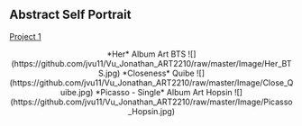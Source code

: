 ## Abstract Self Portrait


[Project 1](https://jvu11.github.io/Vu_Jonathan_ART2210/TestCoding/p5/Portriat.html)



<div align=center>
*Her* Album Art
BTS
![](https://github.com/jvu11/Vu_Jonathan_ART2210/raw/master/Image/Her_BTS.jpg)
*Closeness*
Quibe
![](https://github.com/jvu11/Vu_Jonathan_ART2210/raw/master/Image/Close_Quibe.jpg)
*Picasso - Single* Album Art
Hopsin
![](https://github.com/jvu11/Vu_Jonathan_ART2210/raw/master/Image/Picasso_Hopsin.jpg)